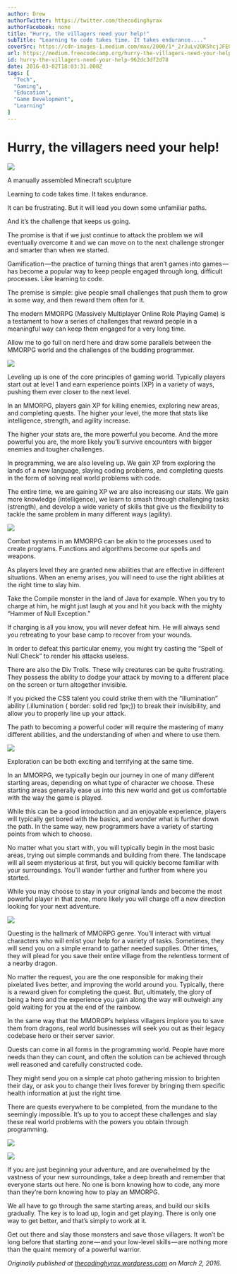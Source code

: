```yaml
---
author: Drew
authorTwitter: https://twitter.com/thecodinghyrax
authorFacebook: none
title: "Hurry, the villagers need your help!"
subTitle: "Learning to code takes time. It takes endurance...."
coverSrc: https://cdn-images-1.medium.com/max/2000/1*_2rJuLv2OKShcjJFE0M95g.png
url: https://medium.freecodecamp.org/hurry-the-villagers-need-your-help-962dc3df2d78
id: hurry-the-villagers-need-your-help-962dc3df2d78
date: 2016-03-02T18:03:31.000Z
tags: [
  "Tech",
  "Gaming",
  "Education",
  "Game Development",
  "Learning"
]
---
```

# Hurry, the villagers need your help!







![](https://cdn-images-1.medium.com/max/2000/1*_2rJuLv2OKShcjJFE0M95g.png)

A manually assembled Minecraft sculpture







Learning to code takes time. It takes endurance.

It can be frustrating. But it will lead you down some unfamiliar paths.

And it’s the challenge that keeps us going.

The promise is that if we just continue to attack the problem we will eventually overcome it and we can move on to the next challenge stronger and smarter than when we started.

Gamification — the practice of turning things that aren’t games into games — has become a popular way to keep people engaged through long, difficult processes. Like learning to code.

The premise is simple: give people small challenges that push them to grow in some way, and then reward them often for it.

The modern MMORPG (Massively Multiplayer Online Role Playing Game) is a testament to how a series of challenges that reward people in a meaningful way can keep them engaged for a very long time.

Allow me to go full on nerd here and draw some parallels between the MMORPG world and the challenges of the budding programmer.



![](https://cdn-images-1.medium.com/max/1600/1*ppLzwh5BSq57-8lMXwXfDg.jpeg)



Leveling up is one of the core principles of gaming world. Typically players start out at level 1 and earn experience points (XP) in a variety of ways, pushing them ever closer to the next level.

In an MMORPG, players gain XP for killing enemies, exploring new areas, and completing quests. The higher your level, the more that stats like intelligence, strength, and agility increase.

The higher your stats are, the more powerful you become. And the more powerful you are, the more likely you’ll survive encounters with bigger enemies and tougher challenges.

In programming, we are also leveling up. We gain XP from exploring the lands of a new language, slaying coding problems, and completing quests in the form of solving real world problems with code.

The entire time, we are gaining XP we are also increasing our stats. We gain more knowledge (intelligence), we learn to smash through challenging tasks (strength), and develop a wide variety of skills that give us the flexibility to tackle the same problem in many different ways (agility).



![](https://cdn-images-1.medium.com/max/1600/1*S-ViZBhRjUUTdWPSMrHP2g.jpeg)



Combat systems in an MMORPG can be akin to the processes used to create programs. Functions and algorithms become our spells and weapons.

As players level they are granted new abilities that are effective in different situations. When an enemy arises, you will need to use the right abilities at the right time to slay him.

Take the Compile monster in the land of Java for example. When you try to charge at him, he might just laugh at you and hit you back with the mighty “Hammer of Null Exception.”

If charging is all you know, you will never defeat him. He will always send you retreating to your base camp to recover from your wounds.

In order to defeat this particular enemy, you might try casting the “Spell of Null Check” to render his attacks useless.

There are also the Div Trolls. These wily creatures can be quite frustrating. They possess the ability to dodge your attack by moving to a different place on the screen or turn altogether invisible.

If you picked the CSS talent you could strike them with the “Illumination” ability (.illumination { border: solid red 1px;}) to break their invisibility, and allow you to properly line up your attack.

The path to becoming a powerful coder will require the mastering of many different abilities, and the understanding of when and where to use them.



![](https://cdn-images-1.medium.com/max/1600/1*BcfQUyLOGvC0P68kzyCVug.jpeg)



Exploration can be both exciting and terrifying at the same time.

In an MMORPG, we typically begin our journey in one of many different starting areas, depending on what type of character we choose. These starting areas generally ease us into this new world and get us comfortable with the way the game is played.

While this can be a good introduction and an enjoyable experience, players will typically get bored with the basics, and wonder what is further down the path. In the same way, new programmers have a variety of starting points from which to choose.

No matter what you start with, you will typically begin in the most basic areas, trying out simple commands and building from there. The landscape will all seem mysterious at first, but you will quickly become familiar with your surroundings. You’ll wander further and further from where you started.

While you may choose to stay in your original lands and become the most powerful player in that zone, more likely you will charge off a new direction looking for your next adventure.



![](https://cdn-images-1.medium.com/max/1600/1*oZc0JqAYE8f4ABtdeUv9Ig.jpeg)



Questing is the hallmark of MMORPG genre. You’ll interact with virtual characters who will enlist your help for a variety of tasks. Sometimes, they will send you on a simple errand to gather needed supplies. Other times, they will plead for you save their entire village from the relentless torment of a nearby dragon.

No matter the request, you are the one responsible for making their pixelated lives better, and improving the world around you. Typically, there is a reward given for completing the quest. But, ultimately, the glory of being a hero and the experience you gain along the way will outweigh any gold waiting for you at the end of the rainbow.

In the same way that the MMORGP’s helpless villagers implore you to save them from dragons, real world businesses will seek you out as their legacy codebase hero or their server savior.

Quests can come in all forms in the programming world. People have more needs than they can count, and often the solution can be achieved through well reasoned and carefully constructed code.

They might send you on a simple cat photo gathering mission to brighten their day, or ask you to change their lives forever by bringing them specific health information at just the right time.

There are quests everywhere to be completed, from the mundane to the seemingly impossible. It’s up to you to accept these challenges and slay these real world problems with the powers you obtain through programming.



![](https://cdn-images-1.medium.com/max/1600/1*bEf7fNS03ff1dBG7f4QO9g.jpeg)





![](https://cdn-images-1.medium.com/max/1600/1*HnL1yQLQF59HOPvTzRXtcw.jpeg)



If you are just beginning your adventure, and are overwhelmed by the vastness of your new surroundings, take a deep breath and remember that everyone starts out here. No one is born knowing how to code, any more than they’re born knowing how to play an MMORPG.

We all have to go through the same starting areas, and build our skills gradually. The key is to load up, login and get playing. There is only one way to get better, and that’s simply to work at it.

Get out there and slay those monsters and save those villagers. It won’t be long before that starting zone — and your low-level skills — are nothing more than the quaint memory of a powerful warrior.

_Originally published at_ [_thecodinghyrax.wordpress.com_](https://thecodinghyrax.wordpress.com/2016/03/02/hurry-the-villagers-need-your-help/) _on March 2, 2016._








